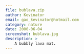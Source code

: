 ```yaml
---
file: bublava.zip
author: Kevinator
email: gao_kevinator@hotmail.com
category: nature
date: 2000-06-04
screenshot: bublava.jpg
description: >
    A bubbly lava mat.
---
```

